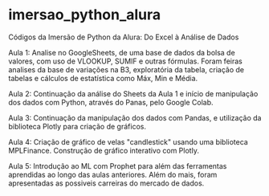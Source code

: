 # imersao_python_alura
Códigos da Imersão de Python da Alura: Do Excel à Análise de Dados


Aula 1: Analise no GoogleSheets, de uma base de dados da bolsa de valores, com uso de VLOOKUP, SUMIF e outras fórmulas. Foram feiras analises da base de variações na B3, exploratória da tabela, criação de tabelas e cálculos de estatística como Máx, Min e Média.

Aula 2: Continuação da análise do Sheets da Aula 1 e início de manipulação dos dados com Python, através do Panas, pelo Google Colab.

Aula 3: Continuação da manipulação dos dados com Pandas, e utilização da biblioteca Plotly para criação de gráficos.

Aula 4: Criação de gráfico de velas "candlestick" usando uma biblioteca MPLFinance. Construção de gráfico interativo com Plotly.

Aula 5: Introdução ao ML com Prophet para além das ferramentas aprendidas ao longo das aulas anteriores. Além do mais, foram apresentadas as possiveis carreiras do mercado de dados.